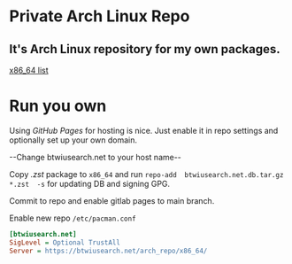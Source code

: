 # Private Arch Linux Repo

It's Arch Linux repository for my own packages.
---

[x86_64 list](arch_repo/x86_64/)

# Run you own

Using *GitHub Pages* for hosting is nice. Just enable it in repo settings and optionally set up your own domain.

--Change btwiusearch.net to your host name--

Copy *.zst* package to `x86_64` and run `repo-add  btwiusearch.net.db.tar.gz *.zst  -s` for updating DB and signing GPG.

Commit to repo and enable gitlab pages to main branch.

Enable new repo `/etc/pacman.conf`

```ini
[btwiusearch.net]
SigLevel = Optional TrustAll
Server = https://btwiusearch.net/arch_repo/x86_64/
```
